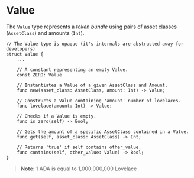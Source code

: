 # Value

The `Value` type represents a *token bundle* using pairs of asset classes (`AssetClass`)  and amounts (`Int`).

```go, noplaypen
// The Value type is opaque (it's internals are abstracted away for developers)
struct Value {
    ...

    // A constant representing an empty Value.
    const ZERO: Value

    // Instantiates a Value of a given AssetClass and Amount.
    func new(asset_class: AssetClass, amount: Int) -> Value;

    // Constructs a Value containing 'amount' number of lovelaces.
    func lovelace(amount: Int) -> Value;

    // Checks if a Value is empty.
    func is_zero(self) -> Bool;

    // Gets the amount of a specific AssetClass contained in a Value.
    func get(self, asset_class: AssetClass) -> Int;

    // Returns 'true' if self contains other_value.
    func contains(self, other_value: Value) -> Bool;
}
```

>**Note**: 1 ADA is equal to 1,000,000,000 Lovelace
